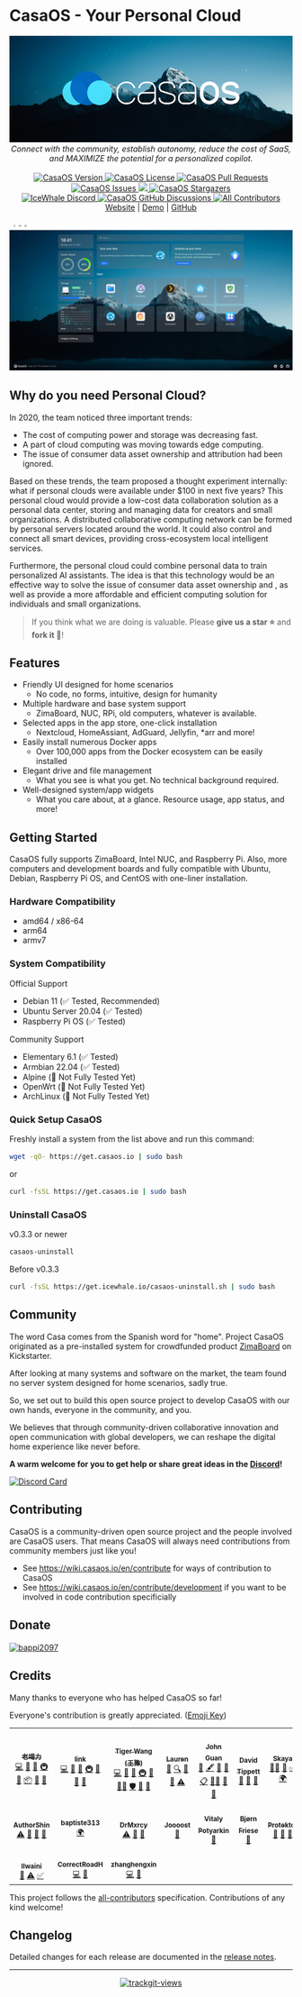 # CasaOS - Your Personal Cloud 
<!-- Readme i18n links -->
<!-- > English | [中文](#) | [Français](#) -->

<p align="center">
    <!-- CasaOS Banner -->
    <picture>
        <source media="(prefers-color-scheme: dark)" srcset="https://raw.githubusercontent.com/IceWhaleTech/logo/main/casaos/casaos_banner_dark_night_800x300.png">
        <source media="(prefers-color-scheme: light)" srcset="https://raw.githubusercontent.com/IceWhaleTech/logo/main/casaos/casaos_banner_twilight_blue_800x300.png">
        <img alt="CasaOS" src="https://raw.githubusercontent.com/IceWhaleTech/logo/main/casaos/casaos_banner_twilight_blue_800x300.png">
    </picture>
    <br/>
    <i>Connect with the community, establish autonomy, reduce the cost of SaaS, and MAXIMIZE the potential for a personalized copilot.</i>
    <br/>
    <br/>
    <!-- CasaOS Badges -->
    <a href="https://github.com/IceWhaleTech/CasaOS" target="_blank">
        <img alt="CasaOS Version" src="https://img.shields.io/github/v/release/IceWhaleTech/CasaOS?color=162453&style=flat-square&label=CasaOS" />
    </a>
    <a href="https://github.com/IceWhaleTech/CasaOS/blob/main/LICENSE" target="_blank">
        <img alt="CasaOS License" src="https://img.shields.io/github/license/IceWhaleTech/CasaOS?color=162453&style=flat-square&label=License" />
    </a>
    <a href="https://github.com/IceWhaleTech/CasaOS/pulls" target="_blank">
        <img alt="CasaOS Pull Requests" src="https://img.shields.io/github/issues-pr/IceWhaleTech/CasaOS?color=162453&style=flat-square&label=PRs" />
    </a>
    <a href="https://github.com/IceWhaleTech/CasaOS/issues" target="_blank">
        <img alt="CasaOS Issues" src="https://img.shields.io/github/issues/IceWhaleTech/CasaOS?color=162453&style=flat-square&label=Issues" />
    </a>
    <a href="https://codecov.io/gh/IceWhaleTech/CasaOS" > 
    <img src="https://codecov.io/gh/IceWhaleTech/CasaOS/branch/main/graph/badge.svg?token=l9uMKGlkxM"/> 
    </a>
    <a href="https://github.com/IceWhaleTech/CasaOS/stargazers" target="_blank">
        <img alt="CasaOS Stargazers" src="https://img.shields.io/github/stars/IceWhaleTech/CasaOS?color=162453&style=flat-square&label=Stars" />
    </a>
    <!-- <a href="https://github.com/IceWhaleTech/CasaOS/releases" target="_blank">
    <img alt="CasaOS Downloads" src="https://img.shields.io/github/downloads/IceWhaleTech/CasaOS/total?color=162453&style=flat-square" />
    </a> -->
    <br/>
    <!-- CasaOS Community -->
    <a href="https://discord.gg/knqAbbBbeX" target="_blank">
        <img alt="IceWhale Discord" src="https://img.shields.io/discord/884667213326463016?color=162453&style=flat-square&label=Discord&logo=discord&logoColor=fff" />
    </a>
    <a href="https://github.com/IceWhaleTech/CasaOS/discussions" target="_blank">
        <img alt="CasaOS GitHub Discussions" src="https://img.shields.io/github/discussions/IceWhaleTech/CasaOS?color=162453&style=flat-square&label=Discussions&logo=github" />
    </a>
<!-- ALL-CONTRIBUTORS-BADGE:START - Do not remove or modify this section -->
<a href="#credits"><img alt="All Contributors" src="https://img.shields.io/static/v1?label=All%20Contributors&message=15&color=162453&style=flat-square&logo=Handshake&logoColor=fff" /></a>
<!-- ALL-CONTRIBUTORS-BADGE:END -->
    <br/>
    <!-- CasaOS Links -->
    <a href="https://www.casaos.io" target="_blank">Website</a> |
    <a href="http://demo.casaos.io" target="_blank">Demo</a> |
    <a href="https://github.com/IceWhaleTech/CasaOS" target="_blank">GitHub</a>
    <br/>
    <br/>
    <!-- CasaOS Snapshots -->
    <kbd>
      <picture>
          <source media="(prefers-color-scheme: dark)" srcset="snapshot-dark.jpg">
          <source media="(prefers-color-scheme: light)" srcset="snapshot-light.jpg">
          <img alt="CasaOS Snapshot" src="snapshot-light.jpg">
      </picture>
    </kbd>
</p>

## Why do you need Personal Cloud?

In 2020, the team noticed three important trends:
- The cost of computing power and storage was decreasing fast.
- A part of cloud computing was moving towards edge computing.
- The issue of consumer data asset ownership and attribution had been ignored.

Based on these trends, the team proposed a thought experiment internally: what if personal clouds were available under $100 in next five years? This personal cloud would provide a low-cost data collaboration solution as a personal data center, storing and managing data for creators and small organizations. A distributed collaborative computing network can be formed by personal servers located around the world. It could also control and connect all smart devices, providing cross-ecosystem local intelligent services.

Furthermore, the personal cloud could combine personal data to train personalized AI assistants. The idea is that this technology would be an effective way to solve the issue of consumer data asset ownership and , as well as provide a more affordable and efficient computing solution for individuals and small organizations.

> If you think what we are doing is valuable. Please **give us a star ⭐** and **fork it 🤞**!

## Features

- Friendly UI designed for home scenarios
  - No code, no forms, intuitive, design for humanity
- Multiple hardware and base system support
  - ZimaBoard, NUC, RPi, old computers, whatever is available.
- Selected apps in the app store, one-click installation
  - Nextcloud, HomeAssiant, AdGuard, Jellyfin, *arr and more!
- Easily install numerous Docker apps
  - Over 100,000 apps from the Docker ecosystem can be easily installed
- Elegant drive and file management
  - What you see is what you get. No technical background required.
- Well-designed system/app widgets
  - What you care about, at a glance. Resource usage, app status, and more!

## Getting Started

CasaOS fully supports ZimaBoard, Intel NUC, and Raspberry Pi. Also, more computers and development boards and fully compatible with Ubuntu, Debian, Raspberry Pi OS, and CentOS with one-liner installation.

### Hardware Compatibility

- amd64 / x86-64
- arm64
- armv7

### System Compatibility

Official Support
- Debian 11 (✅ Tested, Recommended)
- Ubuntu Server 20.04 (✅ Tested)
- Raspberry Pi OS (✅ Tested)

Community Support
- Elementary 6.1 (✅ Tested)
- Armbian 22.04 (✅ Tested)
- Alpine (🚧 Not Fully Tested Yet)
- OpenWrt (🚧 Not Fully Tested Yet)
- ArchLinux (🚧 Not Fully Tested Yet)

### Quick Setup CasaOS

Freshly install a system from the list above and run this command:

```sh
wget -qO- https://get.casaos.io | sudo bash
```

or

```sh
curl -fsSL https://get.casaos.io | sudo bash
```

### Uninstall CasaOS


v0.3.3 or newer

```sh
casaos-uninstall
```

Before v0.3.3

```sh
curl -fsSL https://get.icewhale.io/casaos-uninstall.sh | sudo bash
```

## Community 

The word Casa comes from the Spanish word for "home". Project CasaOS originated as a pre-installed system for crowdfunded product [ZimaBoard](https://www.zimaboard.com) on Kickstarter.

After looking at many systems and software on the market, the team found no server system designed for home scenarios, sadly true.

So, we set out to build this open source project to develop CasaOS with our own hands, everyone in the community, and you.

We believes that through community-driven collaborative innovation and open communication with global developers, we can reshape the digital home experience like never before.

**A warm welcome for you to get help or share great ideas in the [Discord](https://discord.gg/knqAbbBbeX)!**

[![Discord Card](https://discordapp.com/api/guilds/884667213326463016/widget.png?style=banner2)](https://discord.gg/knqAbbBbeX)

## Contributing

CasaOS is a community-driven open source project and the people involved are CasaOS users. That means CasaOS will always need contributions from community members just like you!

- See <https://wiki.casaos.io/en/contribute> for ways of contribution to CasaOS
- See <https://wiki.casaos.io/en/contribute/development> if you want to be involved in code contribution specificially

## Donate
<p ><a href="https://www.buymeacoffee.com/icewhaletech"> <img align="center" src="https://cdn.buymeacoffee.com/buttons/v2/default-yellow.png" height="50" width="210" alt="bappi2097" target="_blank" /></a></p>


## Credits

Many thanks to everyone who has helped CasaOS so far!

Everyone's contribution is greatly appreciated. ([Emoji Key](https://allcontributors.org/docs/en/emoji-key))

<!-- ALL-CONTRIBUTORS-LIST:START - Do not remove or modify this section -->
<!-- prettier-ignore-start -->
<!-- markdownlint-disable -->
<table>
  <tr>
    <td align="center"><a href="https://github.com/jerrykuku"><img src="https://avatars.githubusercontent.com/u/9485680?v=4?s=100" width="100px;" alt=""/><br /><sub><b>老竭力</b></sub></a><br /><a href="https://github.com/IceWhaleTech/CasaOS/commits?author=jerrykuku" title="Code">💻</a> <a href="https://github.com/IceWhaleTech/CasaOS/commits?author=jerrykuku" title="Documentation">📖</a> <a href="#ideas-jerrykuku" title="Ideas, Planning, & Feedback">🤔</a> <a href="#infra-jerrykuku" title="Infrastructure (Hosting, Build-Tools, etc)">🚇</a> <a href="#maintenance-jerrykuku" title="Maintenance">🚧</a> <a href="#platform-jerrykuku" title="Packaging/porting to new platform">📦</a> <a href="#question-jerrykuku" title="Answering Questions">💬</a> <a href="https://github.com/IceWhaleTech/CasaOS/pulls?q=is%3Apr+reviewed-by%3Ajerrykuku" title="Reviewed Pull Requests">👀</a></td>
    <td align="center"><a href="https://github.com/LinkLeong"><img src="https://avatars.githubusercontent.com/u/13556972?v=4?s=100" width="100px;" alt=""/><br /><sub><b>link</b></sub></a><br /><a href="https://github.com/IceWhaleTech/CasaOS/commits?author=LinkLeong" title="Code">💻</a> <a href="https://github.com/IceWhaleTech/CasaOS/commits?author=LinkLeong" title="Documentation">📖</a> <a href="#ideas-LinkLeong" title="Ideas, Planning, & Feedback">🤔</a> <a href="#infra-LinkLeong" title="Infrastructure (Hosting, Build-Tools, etc)">🚇</a> <a href="#maintenance-LinkLeong" title="Maintenance">🚧</a> <a href="#question-LinkLeong" title="Answering Questions">💬</a> <a href="https://github.com/IceWhaleTech/CasaOS/pulls?q=is%3Apr+reviewed-by%3ALinkLeong" title="Reviewed Pull Requests">👀</a></td>
    <td align="center"><a href="https://github.com/tigerinus"><img src="https://avatars.githubusercontent.com/u/7172560?v=4?s=100" width="100px;" alt=""/><br /><sub><b>Tiger Wang (王豫)</b></sub></a><br /><a href="https://github.com/IceWhaleTech/CasaOS/commits?author=tigerinus" title="Code">💻</a> <a href="https://github.com/IceWhaleTech/CasaOS/commits?author=tigerinus" title="Documentation">📖</a> <a href="#ideas-tigerinus" title="Ideas, Planning, & Feedback">🤔</a> <a href="#infra-tigerinus" title="Infrastructure (Hosting, Build-Tools, etc)">🚇</a> <a href="#maintenance-tigerinus" title="Maintenance">🚧</a> <a href="#mentoring-tigerinus" title="Mentoring">🧑‍🏫</a> <a href="#security-tigerinus" title="Security">🛡️</a> <a href="#question-tigerinus" title="Answering Questions">💬</a> <a href="https://github.com/IceWhaleTech/CasaOS/pulls?q=is%3Apr+reviewed-by%3Atigerinus" title="Reviewed Pull Requests">👀</a></td>
    <td align="center"><a href="https://github.com/Lauren-ED209"><img src="https://avatars.githubusercontent.com/u/8243355?v=4?s=100" width="100px;" alt=""/><br /><sub><b>Lauren</b></sub></a><br /><a href="#ideas-Lauren-ED209" title="Ideas, Planning, & Feedback">🤔</a> <a href="#fundingFinding-Lauren-ED209" title="Funding Finding">🔍</a> <a href="#projectManagement-Lauren-ED209" title="Project Management">📆</a> <a href="#question-Lauren-ED209" title="Answering Questions">💬</a> <a href="https://github.com/IceWhaleTech/CasaOS/commits?author=Lauren-ED209" title="Tests">⚠️</a></td>
    <td align="center"><a href="https://JohnGuan.Cn"><img src="https://avatars.githubusercontent.com/u/3358477?v=4?s=100" width="100px;" alt=""/><br /><sub><b>John Guan</b></sub></a><br /><a href="#blog-JohnGuan" title="Blogposts">📝</a> <a href="#content-JohnGuan" title="Content">🖋</a> <a href="https://github.com/IceWhaleTech/CasaOS/commits?author=JohnGuan" title="Documentation">📖</a> <a href="#ideas-JohnGuan" title="Ideas, Planning, & Feedback">🤔</a> <a href="#eventOrganizing-JohnGuan" title="Event Organizing">📋</a> <a href="#mentoring-JohnGuan" title="Mentoring">🧑‍🏫</a> <a href="#question-JohnGuan" title="Answering Questions">💬</a> <a href="https://github.com/IceWhaleTech/CasaOS/pulls?q=is%3Apr+reviewed-by%3AJohnGuan" title="Reviewed Pull Requests">👀</a></td>
    <td align="center"><a href="https://blog.tippybits.com"><img src="https://avatars.githubusercontent.com/u/17506770?v=4?s=100" width="100px;" alt=""/><br /><sub><b>David Tippett</b></sub></a><br /><a href="https://github.com/IceWhaleTech/CasaOS/commits?author=dtaivpp" title="Documentation">📖</a> <a href="#ideas-dtaivpp" title="Ideas, Planning, & Feedback">🤔</a> <a href="#question-dtaivpp" title="Answering Questions">💬</a></td>
    <td align="center"><a href="https://github.com/zarevskaya"><img src="https://avatars.githubusercontent.com/u/60230221?v=4?s=100" width="100px;" alt=""/><br /><sub><b>Skaya</b></sub></a><br /><a href="#mentoring-zarevskaya" title="Mentoring">🧑‍🏫</a> <a href="#question-zarevskaya" title="Answering Questions">💬</a> <a href="#tutorial-zarevskaya" title="Tutorials">✅</a> <a href="#translation-zarevskaya" title="Translation">🌍</a></td>
  </tr>
  <tr>
    <td align="center"><a href="https://github.com/AuthorShin"><img src="https://avatars.githubusercontent.com/u/4959043?v=4?s=100" width="100px;" alt=""/><br /><sub><b>AuthorShin</b></sub></a><br /><a href="https://github.com/IceWhaleTech/CasaOS/commits?author=AuthorShin" title="Tests">⚠️</a> <a href="https://github.com/IceWhaleTech/CasaOS/issues?q=author%3AAuthorShin" title="Bug reports">🐛</a> <a href="#question-AuthorShin" title="Answering Questions">💬</a> <a href="#ideas-AuthorShin" title="Ideas, Planning, & Feedback">🤔</a></td>
    <td align="center"><a href="https://github.com/baptiste313"><img src="https://avatars.githubusercontent.com/u/93325157?v=4?s=100" width="100px;" alt=""/><br /><sub><b>baptiste313</b></sub></a><br /><a href="#translation-baptiste313" title="Translation">🌍</a></td>
    <td align="center"><a href="https://github.com/DrMxrcy"><img src="https://avatars.githubusercontent.com/u/58747968?v=4?s=100" width="100px;" alt=""/><br /><sub><b>DrMxrcy</b></sub></a><br /><a href="https://github.com/IceWhaleTech/CasaOS/commits?author=DrMxrcy" title="Tests">⚠️</a> <a href="#ideas-DrMxrcy" title="Ideas, Planning, & Feedback">🤔</a> <a href="#question-DrMxrcy" title="Answering Questions">💬</a></td>
    <td align="center"><a href="https://github.com/Joooost"><img src="https://avatars.githubusercontent.com/u/12090673?v=4?s=100" width="100px;" alt=""/><br /><sub><b>Joooost</b></sub></a><br /><a href="#ideas-Joooost" title="Ideas, Planning, & Feedback">🤔</a></td>
    <td align="center"><a href="https://potyarkin.ml"><img src="https://avatars.githubusercontent.com/u/334908?v=4?s=100" width="100px;" alt=""/><br /><sub><b>Vitaly Potyarkin</b></sub></a><br /><a href="#ideas-sio" title="Ideas, Planning, & Feedback">🤔</a></td>
    <td align="center"><a href="https://github.com/bearfrieze"><img src="https://avatars.githubusercontent.com/u/1023813?v=4?s=100" width="100px;" alt=""/><br /><sub><b>Bjørn Friese</b></sub></a><br /><a href="#ideas-bearfrieze" title="Ideas, Planning, & Feedback">🤔</a></td>
    <td align="center"><a href="https://github.com/Protektor-Desura"><img src="https://avatars.githubusercontent.com/u/1195496?v=4?s=100" width="100px;" alt=""/><br /><sub><b>Protektor</b></sub></a><br /><a href="https://github.com/IceWhaleTech/CasaOS/issues?q=author%3AProtektor-Desura" title="Bug reports">🐛</a> <a href="#ideas-Protektor-Desura" title="Ideas, Planning, & Feedback">🤔</a> <a href="#question-Protektor-Desura" title="Answering Questions">💬</a></td>
  </tr>
  <tr>
    <td align="center"><a href="https://github.com/llwaini"><img src="https://avatars.githubusercontent.com/u/59589857?v=4?s=100" width="100px;" alt=""/><br /><sub><b>llwaini</b></sub></a><br /><a href="#projectManagement-llwaini" title="Project Management">📆</a> <a href="https://github.com/IceWhaleTech/CasaOS/commits?author=llwaini" title="Tests">⚠️</a> <a href="#tutorial-llwaini" title="Tutorials">✅</a></td>
    <td align="center"><a href="https://github.com/CorrectRoadH"><img src="https://avatars.githubusercontent.com/u/29306285?v=4?s=100" width="100px;" alt=""/><br /><sub><b>CorrectRoadH</b></sub></a><br /><a href="https://github.com/IceWhaleTech/CasaOS/commits?author=correctroadh" title="Code">💻</a> <a href="https://github.com/IceWhaleTech/CasaOS/commits?author=correctroadh" title="Documentation">📖</a></td>
    <td align="center"><a href="https://github.com/zhanghengxin"><img src="https://avatars.githubusercontent.com/u/24197448?v=4?s=100" width="100px;" alt=""/><br /><sub><b>zhanghengxin</b></sub></a><br /><a href="https://github.com/IceWhaleTech/CasaOS/commits?author=zhanghengxin" title="Code">💻</a> <a href="https://github.com/IceWhaleTech/CasaOS/commits?author=zhanghengxin" title="Documentation">📖</a></td>
  </tr>
</table>

<!-- markdownlint-restore -->
<!-- prettier-ignore-end -->

<!-- ALL-CONTRIBUTORS-LIST:END -->

This project follows the [all-contributors](https://github.com/all-contributors/all-contributors) specification. Contributions of any kind welcome!

## Changelog

Detailed changes for each release are documented in the [release notes](https://github.com/IceWhaleTech/CasaOS/releases).

---

<p align="center">
    <a href="https://dashboard.trackgit.com/token/l5q8egi92tfhlxd70l2l">
        <img src="https://us-central1-trackgit-analytics.cloudfunctions.net/token/ping/l5q8egi92tfhlxd70l2l" alt="trackgit-views" />
    </a>
</p>
